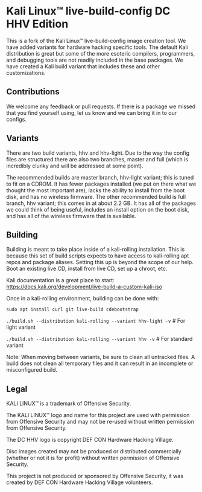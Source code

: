 Kali Linux™ live-build-config DC HHV Edition
===========================================

This is a fork of the Kali Linux™ live-build-config image creation tool.  We have added variants for hardware hacking specific tools.  The default Kali distribution is great but some of the more esoteric compilers, programmers, and debugging tools are not readily included in the base packages.  We have created a Kali build variant that includes these and other customizations.

Contributions
-------------
We welcome any feedback or pull requests.  If there is a package we missed that you find yourself using, let us know and we can bring it in to our configs.

Variants
--------
There are two build variants, hhv and hhv-light.  Due to the way the config files are structured there are also two branches, master and full (which is incredibly clunky and will be addressed at some point).

The recommended builds are master branch, hhv-light variant; this is tuned to fit on a CDROM.  It has fewer packages installed (we put on there what we thought the most important are), lacks the ability to install from the boot disk, and has no wireless firmware.  The other recommended build is full branch, hhv variant; this comes in at about 2.2 GB.  It has all of the packages we could think of being useful, includes an install option on the boot disk, and has all of the wireless firmware that is available.

Building
--------
Building is meant to take place inside of a kali-rolling installation.  This is because this set of build scripts expects to have access to kali-rolling apt repos and package aliases.  Setting this up is beyond the scope of our help.  Boot an existing live CD, install from live CD, set up a chroot, etc.  

Kali documentation is a great place to start: https://docs.kali.org/development/live-build-a-custom-kali-iso

Once in a kali-rolling environment, building can be done with:

`sudo apt install curl git live-build cdebootstrap`

`./build.sh --distribution kali-rolling --variant hhv-light -v`  # For light variant

`./build.sh --distribution kali-rolling --variant hhv -v`  # For standard variant

Note: When moving between variants, be sure to clean all untracked files.  A build does not clean all temporary files and it can result in an incomplete or misconfigured build.

Legal
-----
KALI LINUX™ is a trademark of Offensive Security.

The KALI LINUX™ logo and name for this project are used with permission from Offensive Security and may not be re-used without written permission from Offensive Security.

The DC HHV logo is copyright DEF CON Hardware Hacking Village.

Disc images created may not be produced or distributed commercially (whether or not it is for profit) without written permission of Offensive Security.

This project is not produced or sponsored by Offensive Security, it was created by DEF CON Hardware Hacking Village volunteers.
